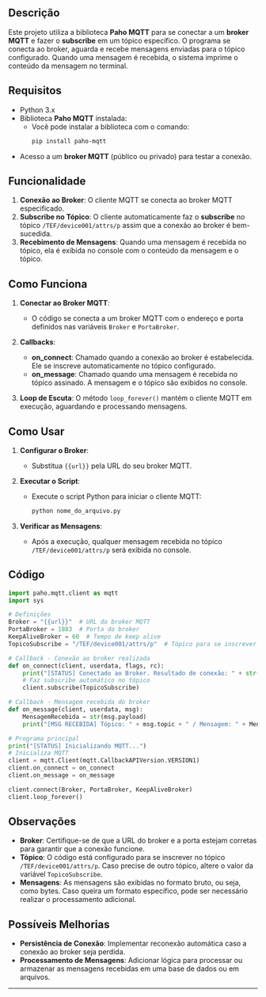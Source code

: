 
## Descrição

Este projeto utiliza a biblioteca **Paho MQTT** para se conectar a um **broker MQTT** e fazer o **subscribe** em um tópico específico. O programa se conecta ao broker, aguarda e recebe mensagens enviadas para o tópico configurado. Quando uma mensagem é recebida, o sistema imprime o conteúdo da mensagem no terminal.

## Requisitos

- Python 3.x
- Biblioteca **Paho MQTT** instalada:
  - Você pode instalar a biblioteca com o comando:
    ```bash
    pip install paho-mqtt
    ```
- Acesso a um **broker MQTT** (público ou privado) para testar a conexão.

## Funcionalidade

1. **Conexão ao Broker**: O cliente MQTT se conecta ao broker MQTT especificado.
2. **Subscribe no Tópico**: O cliente automaticamente faz o **subscribe** no tópico `/TEF/device001/attrs/p` assim que a conexão ao broker é bem-sucedida.
3. **Recebimento de Mensagens**: Quando uma mensagem é recebida no tópico, ela é exibida no console com o conteúdo da mensagem e o tópico.

## Como Funciona

1. **Conectar ao Broker MQTT**:
   - O código se conecta a um broker MQTT com o endereço e porta definidos nas variáveis `Broker` e `PortaBroker`.
   
2. **Callbacks**:
   - **on_connect**: Chamado quando a conexão ao broker é estabelecida. Ele se inscreve automaticamente no tópico configurado.
   - **on_message**: Chamado quando uma mensagem é recebida no tópico assinado. A mensagem e o tópico são exibidos no console.

3. **Loop de Escuta**: O método `loop_forever()` mantém o cliente MQTT em execução, aguardando e processando mensagens.

## Como Usar

1. **Configurar o Broker**:
   - Substitua `{{url}}` pela URL do seu broker MQTT.
   
2. **Executar o Script**:
   - Execute o script Python para iniciar o cliente MQTT:
     ```bash
     python nome_do_arquivo.py
     ```
   
3. **Verificar as Mensagens**:
   - Após a execução, qualquer mensagem recebida no tópico `/TEF/device001/attrs/p` será exibida no console.

## Código

```python
import paho.mqtt.client as mqtt
import sys

# Definições
Broker = "{{url}}"  # URL do broker MQTT
PortaBroker = 1883  # Porta do broker
KeepAliveBroker = 60  # Tempo de keep alive
TopicoSubscribe = "/TEF/device001/attrs/p"  # Tópico para se inscrever

# Callback - Conexão ao broker realizada
def on_connect(client, userdata, flags, rc):
    print("[STATUS] Conectado ao Broker. Resultado de conexão: " + str(rc))
    # Faz subscribe automático no tópico
    client.subscribe(TopicoSubscribe)

# Callback - Mensagem recebida do broker
def on_message(client, userdata, msg):
    MensagemRecebida = str(msg.payload)
    print("[MSG RECEBIDA] Tópico: " + msg.topic + " / Mensagem: " + MensagemRecebida)

# Programa principal
print("[STATUS] Inicializando MQTT...")
# Inicializa MQTT
client = mqtt.Client(mqtt.CallbackAPIVersion.VERSION1)
client.on_connect = on_connect
client.on_message = on_message

client.connect(Broker, PortaBroker, KeepAliveBroker)
client.loop_forever()
```

## Observações

- **Broker**: Certifique-se de que a URL do broker e a porta estejam corretas para garantir que a conexão funcione.
- **Tópico**: O código está configurado para se inscrever no tópico `/TEF/device001/attrs/p`. Caso precise de outro tópico, altere o valor da variável `TopicoSubscribe`.
- **Mensagens**: As mensagens são exibidas no formato bruto, ou seja, como bytes. Caso queira um formato específico, pode ser necessário realizar o processamento adicional.

## Possíveis Melhorias

- **Persistência de Conexão**: Implementar reconexão automática caso a conexão ao broker seja perdida.
- **Processamento de Mensagens**: Adicionar lógica para processar ou armazenar as mensagens recebidas em uma base de dados ou em arquivos.

--- 
